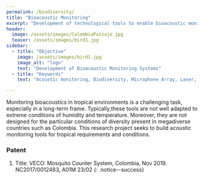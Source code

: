 ```yaml
---
permalink: /biodiversity/
title: "Bioacoustic Monitoring"
excerpt: "Development of technological tools to enable bioacoustic monitoring"
header:
  image: /assets/images/ColombiaPaisaje.jpg
  teaser: /assets/images/bird1.jpg
sidebar:
  - title: "Objective"
    image: /assets/images/bird1.jpg
    image_alt: "logo"
    text: "Development of Bioacoustic Monitoring Systems"
  - title: "Keywords"
    text: "Acoustic monitoring, Biodiversity, Microphone Array, Laser, Mosquitoes"

---
```


Monitoring bioacoustics in tropical environments is a challenging task, 
especially in a long-term frame. Typically,these tools are not well adapted to extreme 
conditions of humidity and temperature. 
Moreover, they are not designed for the particular conditions of diversity present in megadiverse countries 
such as Colombia. This research project seeks to build acoustic monitoring tools for tropical requirements and conditions. 



### Patent
1.	Title: VECO: Mosquito Counter System, Colombia, Nov 2019. NC2017/0012483, A01M 23/02
{: .notice--success}


